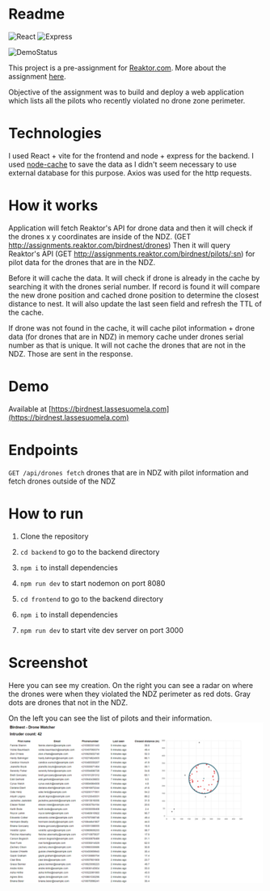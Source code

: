 # Readme

![React](https://img.shields.io/badge/React-20232A?style=for-the-badge&logo=react&logoColor=61DAFB)
![Express](	https://img.shields.io/badge/Express.js-404D59?style=for-the-badge)

![DemoStatus](https://img.shields.io/website?down_message=Offline&label=Demo&up_message=Online&url=https%3A%2F%2Fbirdnest.lassesuomela.com)

This project is a pre-assignment for [Reaktor.com](https://www.reaktor.com/). More about the assignment [here](https://assignments.reaktor.com/birdnest).

Objective of the assignment was to build and deploy a web application which lists all the pilots who recently violated no drone zone perimeter.

# Technologies

I used React + vite for the frontend and node + express for the backend. I used [node-cache](https://www.npmjs.com/package/node-cache) to save the data as I didn't seem necessary to use external database for this purpose. Axios was used for the http requests.

# How it works

Application will fetch Reaktor's API for drone data and then it will check if the drones x y coordinates are inside of the NDZ. (GET http://assignments.reaktor.com/birdnest/drones) Then it will query Reaktor's API (GET http://assignments.reaktor.com/birdnest/pilots/:sn) for pilot data for the drones that are in the NDZ.

Before it will cache the data. It will check if drone is already in the cache by searching it with the drones serial number. If record is found it will compare the new drone position and cached drone position to determine the closest distance to nest. It will also update the last seen field and refresh the TTL of the cache. 

If drone was not found in the cache, it will cache pilot information + drone data (for drones that are in NDZ) in memory cache under drones serial number as that is unique. It will not cache the drones that are not in the NDZ. Those are sent in the response.

# Demo

Available at [https://birdnest.lassesuomela.com](https://birdnest.lassesuomela.com)

# Endpoints

`GET /api/drones fetch` drones that are in NDZ with pilot information and fetch drones outside of the NDZ

# How to run

1. Clone the repository
2. `cd backend` to go to the backend directory
3. `npm i` to install dependencies
4. `npm run dev` to start nodemon on port 8080

5. `cd frontend` to go to the backend directory
6. `npm i` to install dependencies
7. `npm run dev` to start vite dev server on port 3000

# Screenshot

Here you can see my creation. On the right you can see a radar on where the drones were when they violated the NDZ perimeter as red dots. Gray dots are drones that not in the NDZ.

On the left you can see the list of pilots and their information.
![Drone watcher](screenshots/Screenshot_1.png)